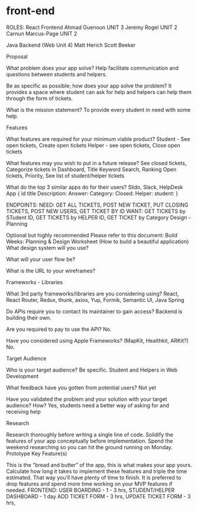 # front-end

ROLES:
React Frontend
Ahmad Guenoun UNIT 3
Jeremy Rogel UNIT 2
Carnun Marcus-Page UNIT 2

Java Backend (Web Unit 4)
Matt Herich
Scott Beeker

Proposal

What problem does your app solve?
Help facilitate communication and questions between students and helpers.


Be as specific as possible; how does your app solve the problem?
It provides a space where student can ask for help and helpers can help them through the form of tickets.


What is the mission statement?
To provide every student in need with some help.


Features

What features are required for your minimum viable product?
Student - See open tickets, Create open tickets
Helper - see open tickets, Close open tickets


What features may you wish to put in a future release?
See closed tickets, Categorize tickets in Dashboard, Title Keyword Search, Ranking Open tickets, Priority, See list of student/helper tickets


What do the top 3 similar apps do for their users?
Slido, Slack, HelpDesk App
{
id
title
Description:
Answer:
Category:
Closed: 
Helper: 
student:
}

ENDPOINTS:
NEED: GET ALL TICKETS, POST NEW TICKET, PUT CLOSING TICKETS, POST NEW USERS, GET TICKET BY ID
WANT: GET TICKETS by STudent ID, GET TICKETS by HELPER ID, GET TICKET by Category
Design - Planning

Optional but highly recommended Please refer to this document:
Build Weeks: Planning & Design Worksheet (How to build a beautiful application)
What design system will you use?


What will your user flow be?


What is the URL to your wireframes?


Frameworks - Libraries

What 3rd party frameworks/libraries are you considering using?
React, React Router, Redux, thunk, axios, Yup, Formik, Semantic UI, Java Spring


Do APIs require you to contact its maintainer to gain access?
Backend is building their own.


Are you required to pay to use the API?
No.


Have you considered using Apple Frameworks? (MapKit, Healthkit, ARKit?)
No.


Target Audience

Who is your target audience? Be specific.
Student and Helpers in Web Development


What feedback have you gotten from potential users?
Not yet


Have you validated the problem and your solution with your target audience? How?
Yes, students need a better way of asking for and receiving help 


Research

Research thoroughly before writing a single line of code. Solidify the features of your app conceptually before implementation. Spend the weekend researching so you can hit the ground running on Monday.
Prototype Key Feature(s)

This is the “bread and butter” of the app, this is what makes your app yours. Calculate how long it takes to implement these features and triple the time estimated. That way you’ll have plenty of time to finish. It is preferred to drop features and spend more time working on your MVP features if needed.
    FRONTEND: USER BOARDING - 1 - 3 hrs, STUDENT/HELPER DASHBOARD - 1 day
    ADD TICKET FORM - 3 hrs, UPDATE TICKET FORM - 3 hrs,
